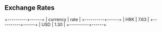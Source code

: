 ## Exchange Rates

+----------+------+
| currency | rate |
+----------+------+
| HRK      | 7.63 |
+----------+------+
| USD      | 1.30 |
+----------+------+
